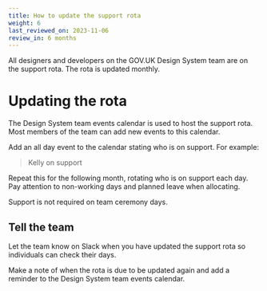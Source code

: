 ```yaml
---
title: How to update the support rota
weight: 6
last_reviewed_on: 2023-11-06
review_in: 6 months
---
```


All designers and developers on the GOV.UK Design System team are on the support rota. The rota is updated monthly.  

# Updating the rota

The Design System team events calendar is used to host the support rota. Most members of the team can add new events to this calendar.

Add an all day event to the calendar stating who is on support. For example:

> Kelly on support

Repeat this for the following month, rotating who is on support each day. Pay attention to non-working days and planned leave when allocating. 

Support is not required on team ceremony days.

## Tell the team
  
Let the team know on Slack when you have updated the support rota so individuals can check their days. 

Make a note of when the rota is due to be updated again and add a reminder to the Design System team events calendar. 

